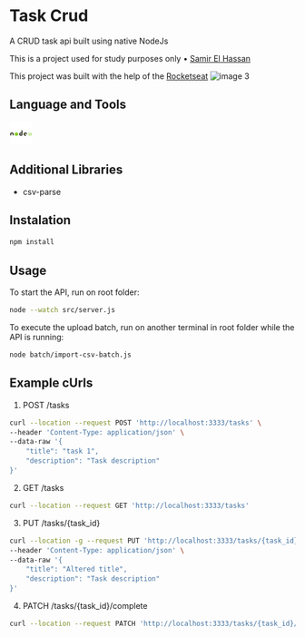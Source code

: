# Task Crud

A CRUD task api built using native NodeJs

This is a project used for study purposes only • [Samir El Hassan](https://github.com/samirelhassann)

This project was built with the help of the [Rocketseat](https://www.rocketseat.com.br/) ![image 3](https://user-images.githubusercontent.com/91634008/206936638-05d22d2f-4c3a-4f45-861f-ff6fe1db990d.png)


## Language and Tools

<p align="left"> <a href="https://nodejs.org" target="_blank" rel="noreferrer"> <img src="https://raw.githubusercontent.com/devicons/devicon/master/icons/nodejs/nodejs-original-wordmark.svg" alt="nodejs" width="40" height="40"/> </a> </p>

## Additional Libraries

- csv-parse

## Instalation

```bash
npm install
```

## Usage

To start the API, run on root folder:

```bash
node --watch src/server.js
```

To execute the upload batch, run on another terminal in root folder while the API is running:

```bash
node batch/import-csv-batch.js
```

## Example cUrls

1. POST /tasks
```bash
curl --location --request POST 'http://localhost:3333/tasks' \
--header 'Content-Type: application/json' \
--data-raw '{
    "title": "task 1",
    "description": "Task description"
}'
```

2. GET /tasks
```bash
curl --location --request GET 'http://localhost:3333/tasks'
```

3. PUT /tasks/{task_id}
```bash
curl --location -g --request PUT 'http://localhost:3333/tasks/{task_id}' \
--header 'Content-Type: application/json' \
--data-raw '{
    "title": "Altered title",
    "description": "Task description"
}'
```

4. PATCH /tasks/{task_id}/complete
```bash
curl --location --request PATCH 'http://localhost:3333/tasks/{task_id}/complete'
```


